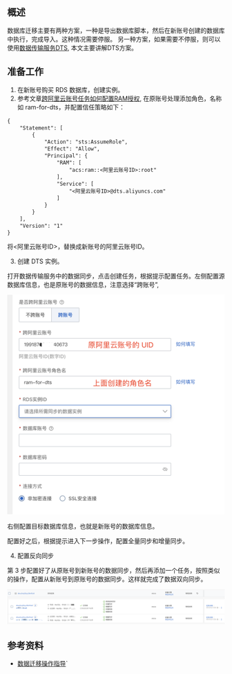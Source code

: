 ## 概述

数据库迁移主要有两种方案，一种是导出数据库脚本，然后在新账号创建的数据库中执行，完成导入。这种情况需要停服。
另一种方案，如果需要不停服，则可以使用[数据传输服务DTS](https://help.aliyun.com/zh/dts/), 本文主要讲解DTS方案。

## 准备工作

1. 在新账号购买 RDS 数据库，创建实例。
2. 参考文章[跨阿里云账号任务如何配置RAM授权](https://help.aliyun.com/zh/dts/user-guide/configure-ram-authorization-for-cross-account-data-migration-and-synchronization), 在原账号处理添加角色，名称如 ram-for-dts，并配置信任策略如下：

```
{
    "Statement": [
        {
            "Action": "sts:AssumeRole",
            "Effect": "Allow",
            "Principal": {
                "RAM": [
                    "acs:ram::<阿里云账号ID>:root"
                ],
                "Service": [
                    "<阿里云账号ID>@dts.aliyuncs.com"
                ]
            }
        }
    ],
    "Version": "1"
}
```

 将<阿里云账号ID>，替换成新账号的阿里云账号ID。

 3. 创建 DTS 实例。

 打开数据传输服务中的数据同步，点击创建任务，根据提示配置任务。左侧配置源数据库信息，也是原账号的数据信息，注意选择“跨账号”,

![](image-2.png)


右侧配置目标数据库信息，也就是新账号的数据库信息。

配置好之后，根据提示进入下一步操作，配置全量同步和增量同步。


4. 配置反向同步

第 3 步配置好了从原账号到新账号的数据同步，然后再添加一个任务，按照类似的操作，配置从新账号到原账号的数据同步。这样就完成了数据双向同步。


![alt text](image-3.png)

## 参考资料

- [数据迁移操作指导](https://help.aliyun.com/zh/dts/getting-started/manage-a-data-migration-task?spm=a2c4g.11174283.0.0.3c7d1cfdQLCBwH)`